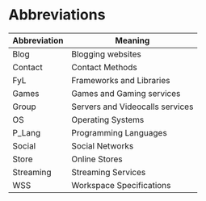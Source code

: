 # Abbreviations

| Abbreviation | Meaning |
|--------------|---------|
| Blog         | Blogging websites |
| Contact      | Contact Methods |
| FyL          | Frameworks and Libraries |
| Games        | Games and Gaming services |
| Group        | Servers and Videocalls services |
| OS           | Operating Systems |
| P_Lang       | Programming Languages |
| Social       | Social Networks |
| Store        | Online Stores |
| Streaming    | Streaming Services |
| WSS          | Workspace Specifications |